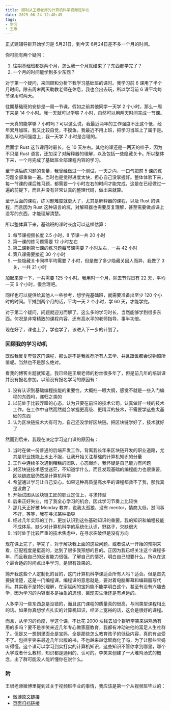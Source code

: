 ```yaml
---
title: 顺利从王垠老师的计算机科学视频班毕业
date: 2025-06-24 12:40:45
tags: 
- 学习
- 王垠
---
```


正式建辅导群开始学习是 5月21日，到今天 6月24日差不多一个月的时间。

你可能有两个疑问：
1. 往期基础班都是两个月，怎么我一个月就结束了？东西都学完了？
2. 一个月的时间能学到多少东西？

对于第一个疑问，来回顾和分析下我学习基础班的课时。我学习前 6 课用了半个月时间，除去周末两天助教老师在休息，我也会出去玩，所以学习前 6 课平均每节课用时两天。

往期基础班的安排是一周一节课。假如之前其他同学一天学 2 个小时，那么一周下来是 14 个小时。我一天就可以学够 7 小时，自然可以用两天时间完成一节课。

一天真的能学够 7 小时吗？可以这么说，我最近两年的工作强度不比这个低，经年累月加班，我又比较自觉，不摸鱼。我最近不用上班，把学习当班上了属于是。那么从时间强度上，我一天学 7 小时是合理的。

后面学 Rust 这节课用时最长，在 10 天左右。其他的课还是一两天的样子，因为不只是 Rust 语言，还加深了对解释器的理解，以及包括一些隐藏关卡。所以整体下来，一个月完成了基础班全部课程内容的学习。

至于课后练习题的含量，我曾经做过一个测试，一天之内，一口气把前 5 课的练习题全部重做一遍。当时也是觉得进度太快，担心自己没掌握好。整体体验下来，每一节课的课后练习题，都需要一个小时左右的时间才能完成，这是在已经做过一遍的前提下，而且并没有非常认真的整理代码，做出来就算。

至于后面的课程，练习题难度就更大了，尤其是解释器的课程，以及 Rust 的课程，而且因为 Rust 这种语言的坑，对解释器也需要反复理解，甚至需要做点课上没写的东西，才能理解清楚。

所以整体算下来，基础班的课时长度可以这样估算：
1. 每节课视频长度 2.5 小时，8 节课一共 20 小时
2. 第一课的练习题需要 12 小时左右
3. 第二课到第七课的练习题每节课需要 7 小时左右，一共 42 小时
4. 第八课需要接近 30 个小时
5. 一些隐藏关卡同样平均需要 7 小时，但是做了多少隐藏关因人而异，我做了 3 关，一共 21 小时

加起来算一下，一共需要 125 个小时。我用时一个月，除去节假日有 22 天，平均一天 6 个小时，很合理吧。

同样也可以提供给其他人一些参考，想学完基础班，就需要准备出至少 120 个小时的时间。平摊到两个月的话，平均一天 2 个小时，学 60 天，才能学完。

对于第二个疑问，问题就迎刃而解了。这么多的学习时长，当然能够学到很多东西。何况是非常精致的课程内容，还有高水平的老师指导，事半功倍。

现在好了，课也上了，学也学了，该进入下一步的计划了。

### 回顾我的学习动机

既然我反复夸赞这门课程，那么是不是我推荐所有人去学、并且跟谁都会说物超所值呢。当然也不是那么绝对。

看我的博客主题就知道，我已经是王垠老师的粉丝很多年了，但是前几年的培训课并没有报名参加。以前没有报名学习的原因有：

1. 没有认识到基础编程技能的重要性，大概扫一眼大纲，感觉不就是一些入门编程的东西吗，递归之类的
2. 以前处于比较浮躁的心态，认为只要在前沿的技术公司，认真做好一线的技术工作，在工作中自然而然就会掌握更高级、更精深的技术，不需要学这些太基础的东西
3. 认为区块链技术大有可为，自己还没学好区块链。把区块链学好了，技术就好了

然而到后来，我现在决定学习这门课的原因有：
1. 当时在做一份普通的后端开发工作，背离我长年来区块链开发的职业道路，尤其是职业技能上水土不服，让我开始关注基础的计算机知识的分量
2. 工作中连续多次遇到糟糕的团队，心态爆炸，我怀疑是自己能力有问题
3. 对区块链技术感觉迷茫，不知道学什么，而且发现基础的编程能力也很重要，区块链底层仍然是计算机科学
4. 希望通过学习让自己安心。如果这种高质量高水平的课程都救不了我，那我真是没救了
5. 开始试图从区块链工匠的职业定位上，寻求转型
6. 后来正好失业，给了我全心学习的机会，因此学习节奏上比较快
7. 那几天正好被 Monday 教育，说我太孤狼，没有 mentor，情商太低，怼同事不好，等等，我在寻求某种指导
8. 经过几年实际的工作，更加认识到这些基础知识的重要。我的知识和编程技能不成体系，缺少对计算机科学的系统化认识，野路子，欠缺很大
9. 当时处于比较严重的技术焦虑中，在寻求突破但是没有方向

现在课上完了，学完了，对于解决我上面的这些问题，或者说从一开始的预期来看，匹配程度是挺高的，达到了很多我预想的目的。正因为我已经关注这个课程多年，而且我自己的反省能力很强，了解自己的情况，明白自己想要什么，所以在这个最合适的时间点出手学习，是很有效果的。

抛开我这些个人定制化的目的，这门计算机科学课适合所有人吗？适合。但是首先要搞清楚，这是一门编程课，编程课的意思就是，要对着电脑屏幕和编辑器写代码。其实我不是特别理解，在家赋闲的宝妈能不能学明白这个，甚至有没有兴趣去学，因为学习的内容很多是抽象的思想，离现实生活还是有点远的。

人多学习一些东西总是没错的，而且这门课程的质量真的很高，与同类型课程相比的话。如果你真想学点扎实的计算机知识，经济上宽裕的话，这会是很好的课程。

而且，从学习的角度，学这个课，不比花 2000 块钱去加个群听李笑来讲鸡汤有用的多吗？要不是李笑来近几年专心做家庭教育，我都有冲动进他的富足人生社群了。但是又一想到里面全是宝妈，全是那些怎么教育孩子的低级内容，真的有点受不了。包括李笑来最近几年出版的书，不也越来越低智商化了吗，为了让那些宝妈听得懂。这个课可以学习到实打实的计算机知识，这些知识不管你拿到哪里，哪个大学或者什么教材，知识都是通用的、认可的。李笑来创建了一大堆鸡汤式的概念，出了群可能没人能听懂你在说什么。

### 附

王垠老师微博里提到过关于视频班毕业的事情，我应该是第一个从视频班毕业的：

- [微博原文链接](https://weibo.com/6347862377/Py0srt53j)
- [页面归档链接](https://web.archive.org/web/20250705091055/https://weibo.com/6347862377/Py0srt53j)


